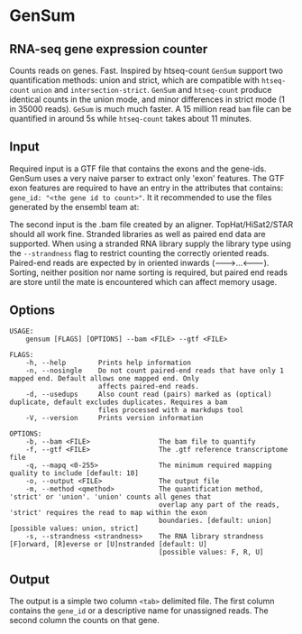 # GenSum

## RNA-seq gene expression counter
Counts reads on genes. Fast. Inspired by htseq-count `GenSum` support two
quantification methods: union and strict, which are compatible with
`htseq-count` `union` and `intersection-strict`. `GenSum` and `htseq-count` produce
identical counts in the union mode, and minor differences in strict mode (1 in
35000 reads). `GeSum` is much much faster. A 15 million read `bam` file can be
quantified in around 5s while `htseq-count` takes about 11 minutes.


## Input
Required input is a GTF file that contains the exons and the gene-ids. GenSum
uses a very naive parser to extract only 'exon' features. The GTF exon features
are required to have an entry in the attributes that contains: `gene_id: "<the
gene id to count>"`. It it recommended to use the files generated by the ensembl
team at: [](http://ftp.ensembl.org/pub/current_gtf/)

The second input is the .bam file created by an aligner. TopHat/HiSat2/STAR
should all work fine. Stranded libraries as well as paired end data are
supported. When using a stranded RNA library supply the library type using the
`--strandness` flag to restrict counting the correctly oriented reads.
Paired-end reads are expected by in oriented inwards (--->...<---). Sorting,
neither position nor name sorting is required, but paired end reads are store
until the mate is encountered which can affect memory usage.

## Options
```
USAGE:
    gensum [FLAGS] [OPTIONS] --bam <FILE> --gtf <FILE>

FLAGS:
    -h, --help        Prints help information
    -n, --nosingle    Do not count paired-end reads that have only 1 mapped end. Default allows one mapped end. Only
                      affects paired-end reads.
    -d, --usedups     Also count read (pairs) marked as (optical) duplicate, default excludes duplicates. Requires a bam
                      files processed with a markdups tool
    -V, --version     Prints version information

OPTIONS:
    -b, --bam <FILE>                 The bam file to quantify
    -f, --gtf <FILE>                 The .gtf reference transcriptome file
    -q, --mapq <0-255>               The minimum required mapping quality to include [default: 10]
    -o, --output <FILE>              The output file
    -m, --method <qmethod>           The quantification method, 'strict' or 'union'. 'union' counts all genes that
                                     overlap any part of the reads, 'strict' requires the read to map within the exon
                                     boundaries. [default: union]  [possible values: union, strict]
    -s, --strandness <strandness>    The RNA library strandness [F]orward, [R]everse or [U]nstranded [default: U]
                                     [possible values: F, R, U]
```

## Output
The output is a simple two column `<tab>` delimited file. The first column
contains the `gene_id` or a descriptive name for unassigned reads. The second
column the counts on that gene.

